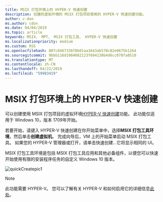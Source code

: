 ```yaml
---
title: MSIX 打包环境上的 HYPER-V 快速创建
description: 创建的虚拟环境的 MSIX 打包项目使用的 HYPER-V 快速创建功能。
author: c-don
ms.author: cdon
ms.date: 04/04/2019
ms.topic: article
keywords: MSIX、 MPT、 MSIX 打包工具、 HYPER-V 快速创建
ms.localizationpriority: medium
ms.custom: RS5
ms.openlocfilehash: 807c8467338f8b01aa1643ab570c82e9675b1264
ms.sourcegitcommit: 9bbb116d1984082123f694130b4d6cc078fa8510
ms.translationtype: MT
ms.contentlocale: zh-CN
ms.lasthandoff: 04/22/2019
ms.locfileid: "59983419"
---
```

# <a name="msix-packaging-environment-on-hyper-v-quick-create"></a>MSIX 打包环境上的 HYPER-V 快速创建
 
可以创建使用 MSIX 打包项目的虚拟环境[HYPER-V 快速创建](https://docs.microsoft.com/virtualization/hyper-v-on-windows/quick-start/quick-create-virtual-machine)功能。 此功能仅适用于 Windows 10，版本 1709年开始。

若要开始，请键入 HYPER-V 快速创建在你开始菜单中，选择**MSIX 打包工具环境**，然后单击**创建虚拟机**。 完成向导后，VM 上的开始菜单启动 MSIX 打包工具。 如果您的 HYPER-V 管理器或打开，请单击快速创建...它将显示相同的 UI。

MSIX 打包工具环境是包括 MSIX 打包工具应用和其他必备组件，以便您可以快速开始使用有限的安装程序任务的自定义 Windows 10 版本。

![quickCreatepic1](images/quickCreatepic1.png)

> [!NOTE]
> 此功能需要 HYPER-V。 您可以了解有关 HYPER-V 和如何启用它的详细信息[此处](https://docs.microsoft.com/virtualization/hyper-v-on-windows/quick-start/enable-hyper-v)。

